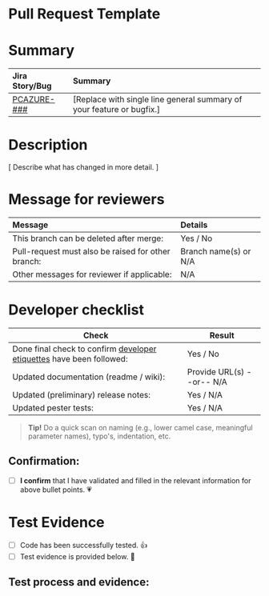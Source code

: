 # Pull Request Template

<!--- HOW TO USE

PULL REQUEST TITLE
- Use "feature/PCAZURE-### <title>" for new/updated features.
- Use "bugfix/PCAZURE-### <title>"  for bugfixes.
- Append suffix "(Release x.x.x)" in case the PR is done on a Release Branch.

CHECKLISTS
- To check the checklists, put an `x` in the boxes that apply and provide additional information if requested.

-->

# Summary

| Jira Story/Bug | Summary |
| :------------- | :------ |
| [PCAZURE-###](https://atos-global.atlassian.net/browse/PCAZURE-###) | [Replace with single line general summary of your feature or bugfix.] |


# Description
[ Describe what has changed in more detail. ]


# Message for reviewers
<!--- Provide relevant information to reviewers. -->

| Message | Details |
| :------ | :------ |
| This branch can be deleted after merge:           | Yes / No |
| Pull-request must also be raised for other branch:| Branch name(s) or N/A |
| Other messages for reviewer if applicable:        | N/A      |

# Developer checklist
<!--- Do a final check on your code to ensure it's ready for review. -->

| Check   | Result  |
| ------- | ------- |
| Done final check to confirm [developer etiquettes](https://dev.azure.com/atos-mpc-azure/mpc-azure/_wiki/wikis/dcs-azure.wiki/1112/4.-Bicep-development-practices) have been followed:   | Yes / No      |
| Updated documentation (readme / wiki):| Provide URL(s) --or-- N/A |
| Updated (preliminary) release notes:  | Yes / N/A            |
| Updated pester tests:                 | Yes / N/A            |

  >  **Tip!** Do a quick scan on naming (e.g., lower camel case, meaningful parameter names), typo's, indentation, etc.


## Confirmation:

- [ ] **I confirm** that I have validated and filled in the relevant information for above bullet points. :heartpulse:

# Test Evidence

- [ ] Code has been successfully tested. :+1:
- [ ] Test evidence is provided below. :metal:

## Test process and evidence:
<!---
- Please describe in detail how you tested your changes.
- Include details of your testing environment, and the tests you ran to.
- Include screenshots as evidence.
-->

